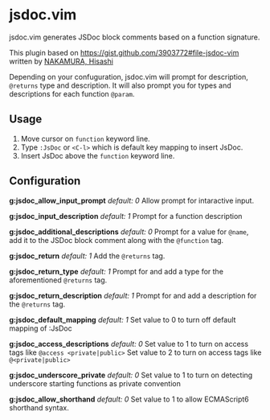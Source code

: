 jsdoc.vim
=========

jsdoc.vim generates JSDoc block comments based on a function signature.

This plugin based on https://gist.github.com/3903772#file-jsdoc-vim written by [NAKAMURA, Hisashi](https://gist.github.com/sunvisor)

Depending on your confuguration, jsdoc.vim will prompt for description, `@returns` type and description. It will also prompt you for types and descriptions for each function `@param`.

## Usage
  1. Move cursor on `function` keyword line.
  2. Type `:JsDoc` or `<C-l>` which is default key mapping to insert JsDoc.
  3. Insert JsDoc above the `function` keyword line.

## Configuration
**g:jsdoc_allow_input_prompt** *default: 0*
Allow prompt for intaractive input.

**g:jsdoc_input_description** *default: 1*
Prompt for a function description

**g:jsdoc_additional_descriptions** *default: 0*
Prompt for a value for `@name`, add it to the JSDoc block comment along with the `@function` tag.

**g:jsdoc_return** *default: 1*
Add the `@returns` tag.

**g:jsdoc_return_type** *default: 1*
Prompt for and add a type for the aforementioned `@returns` tag.

**g:jsdoc_return_description** *default: 1*
Prompt for and add a description for the `@returns` tag.

**g:jsdoc_default_mapping** *default: 1*
Set value to 0 to turn off default mapping of <C-l> :JsDoc<cr>

**g:jsdoc_access_descriptions** *default: 0*
Set value to 1 to turn on access tags like `@access <private|public>`
Set value to 2 to turn on access tags like `@<private|public>`

**g:jsdoc_underscore_private** *default: 0*
Set value to 1 to turn on detecting underscore starting functions as private convention

**g:jsdoc_allow_shorthand** *default: 0*
Set value to 1 to allow ECMAScript6 shorthand syntax.

